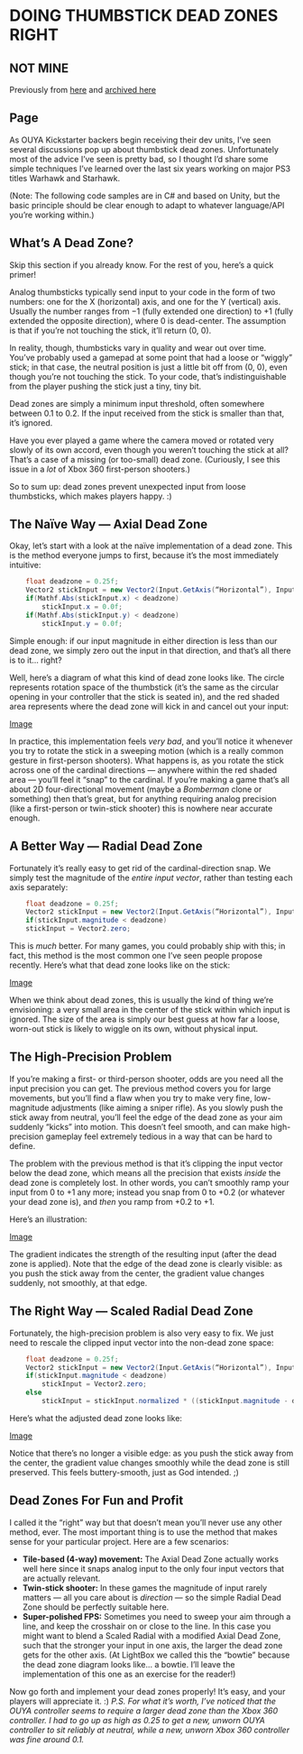 # DOING THUMBSTICK DEAD ZONES RIGHT

## NOT MINE
Previously from [here](www.third-helix.com/2013/04/12/doing-thumbstick-dead-zones-right.html) and [archived here](https://web.archive.org/web/20141025070920/https://www.third-helix.com/2013/04/12/doing-thumbstick-dead-zones-right.html)

## Page
As OUYA Kickstarter backers begin receiving their dev units, I’ve seen several discussions pop up about thumbstick dead zones.
Unfortunately most of the advice I’ve seen is pretty bad, so I thought I’d share some simple techniques I’ve learned over the last six years 
working on major PS3 titles Warhawk and Starhawk.

(Note: The following code samples are in C# and based on Unity, but 
the basic principle should be clear enough to adapt to whatever 
language/API you’re working within.)

## What’s A Dead Zone?
Skip this section if you already know. For the rest of you, here’s a quick primer!

Analog thumbsticks typically send input to your code in the form of two numbers: one for the X (horizontal) axis, and one for the Y (vertical) axis.
Usually the number ranges from −1 (fully extended one direction) to +1 (fully extended the opposite direction), where 0 is dead-center. The assumption is that if you’re not touching the stick,
it’ll return (0, 0).

In reality, though, thumbsticks vary in quality and wear out over 
time. You’ve probably used a gamepad at some point that had a loose or 
“wiggly” stick; in that case, the neutral position is just a little bit 
off from (0, 0), even though you’re not touching the stick. To your 
code, that’s indistinguishable from the player pushing the stick just a 
tiny, tiny bit.

Dead zones are simply a minimum input threshold, often somewhere between 0.1 to 0.2.
If the input received from the stick is smaller than that, it’s ignored.

Have you ever played a game where the camera moved or rotated very 
slowly of its own accord, even though you weren’t touching the stick at 
all? That’s a case of a missing (or too-small) dead zone. (Curiously, I 
see this issue in a _lot_ of Xbox 360 first-person shooters.)

So to sum up: dead zones prevent unexpected input from loose thumbsticks, which makes players happy. :)

## The Naïve Way — Axial Dead Zone
Okay, let’s start with a look at the naïve implementation of a dead 
zone. This is the method everyone jumps to first, because it’s the most 
immediately intuitive:

```c#
	float deadzone = 0.25f;
	Vector2 stickInput = new Vector2(Input.GetAxis(“Horizontal”), Input.GetAxis(“Vertical”));
	if(Mathf.Abs(stickInput.x) < deadzone)
		stickInput.x = 0.0f;
	if(Mathf.Abs(stickInput.y) < deadzone)
		stickInput.y = 0.0f;
```

Simple enough: if our input magnitude in either direction is less 
than our dead zone, we simply zero out the input in that direction, and 
that’s all there is to it… right?

Well, here’s a diagram of what this kind of dead zone looks like. The circle represents rotation space of the thumbstick
(it’s the same as the circular opening in your controller that the stick is seated in), and the red shaded area represents
 where the dead zone will kick in and cancel out your input:
 
[Image](images/300xNxaxial-deadzone.jpg)

In practice, this implementation feels _very bad_, and you’ll 
notice it whenever you try to rotate the stick in a sweeping motion 
(which is a really common gesture in first-person shooters). What 
happens is, as you rotate the stick across one of the cardinal 
directions — anywhere within the red shaded area — you’ll feel it “snap”
 to the cardinal. If you’re making a game that’s all about 2D 
four-directional movement (maybe a _Bomberman_ clone or 
something) then that’s great, but for anything requiring analog 
precision (like a first-person or twin-stick shooter) this is nowhere 
near accurate enough.

## A Better Way — Radial Dead Zone
Fortunately it’s really easy to get rid of the cardinal-direction snap. We simply test the magnitude of the _entire input vector_, rather than testing each axis separately:

```c#
	float deadzone = 0.25f;
	Vector2 stickInput = new Vector2(Input.GetAxis(“Horizontal”), Input.GetAxis(“Vertical”));
	if(stickInput.magnitude < deadzone)
	stickInput = Vector2.zero;
```

This is _much_ better. For many games, you could probably ship
 with this; in fact, this method is the most common one I’ve seen people
 propose recently. Here’s what that dead zone looks like on the stick:
 
[Image](images/300xNxradial-deadzone.jpg)

When we think about dead zones, this is usually the kind of thing  we’re envisioning:
 a very small area in the center of the stick within which input is ignored.
The size of the area is simply our best guess at how far a loose, worn-out stick is likely to wiggle on its own,
 without physical input.

## The High-Precision Problem
If you’re making a first- or third-person shooter, odds are you need all the input precision you can get.
 The previous method covers you for large movements, but you’ll find a flaw when you try to make very fine,
 low-magnitude adjustments (like aiming a sniper rifle). As you slowly push the stick away from neutral,
 you’ll feel the edge of the dead zone as your aim suddenly “kicks” into motion. This doesn’t feel smooth,
 and can make high-precision gameplay feel extremely tedious in a way that can be hard to define.

The problem with the previous method is that it’s clipping the input vector below the dead zone,
 which means all the precision that exists _inside_ the dead zone is completely lost. In other words,
 you can’t smoothly ramp your input from 0 to +1 any more; instead you snap from 0 to +0.2
 (or whatever your dead zone is), and _then_ you ramp from +0.2 to +1.
 
Here’s an illustration:

[Image](images/300xNxprecision-problem.jpg)

The gradient indicates the strength of the resulting input (after the dead zone is applied).
 Note that the edge of the dead zone is clearly visible: as you push the stick away from the center, the gradient value
 changes suddenly, not smoothly, at that edge.

## The Right Way — Scaled Radial Dead Zone
Fortunately, the high-precision problem is also very easy to fix. We just need to rescale the clipped input vector
 into the non-dead zone space:

```c#
	float deadzone = 0.25f;
	Vector2 stickInput = new Vector2(Input.GetAxis(“Horizontal”), Input.GetAxis(“Vertical”));
	if(stickInput.magnitude < deadzone)
		stickInput = Vector2.zero;
	else
		stickInput = stickInput.normalized * ((stickInput.magnitude - deadzone) / (1 - deadzone));
```

Here’s what the adjusted dead zone looks like:

[Image](images/300xNxscaled-radial-deadzone.jpg)

Notice that there’s no longer a visible edge: as you push the stick away from the center,
 the gradient value changes smoothly while the dead zone is still preserved.
 This feels buttery-smooth, just as God intended. ;)

## Dead Zones For Fun and Profit
I called it the “right” way but that doesn’t mean you’ll never use any other method, ever.
 The most important thing is to use the method that makes sense for your particular project.
 Here are a few scenarios:

- **Tile-based (4-way) movement:** The Axial Dead Zone actually works well here since it snaps
 analog input to the only four input vectors that are actually relevant.
- **Twin-stick shooter:** In these games the magnitude of input rarely matters —
 all you care about is _direction_ — so the simple Radial Dead Zone should be perfectly suitable here.
- **Super-polished FPS:** Sometimes you need to sweep your aim through a line, and keep the crosshair on or close to the line.
 In this case you might want to blend a Scaled Radial with a modified Axial Dead Zone, such that the stronger your input in one axis,
 the larger the dead zone gets for the other axis. (At LightBox we called this the “bowtie” because the dead zone diagram looks like… a bowtie.
 I’ll leave the implementation of this one as an exercise for the reader!)

Now go forth and implement your dead zones properly! It’s easy, and your players will appreciate it. :)
_P.S. For what it’s worth, I’ve noticed that the OUYA controller seems to require a larger dead zone than
 the Xbox 360 controller. I had to go up as high as 0.25 to get a new, unworn OUYA controller to sit
 reliably at neutral, while a new, unworn Xbox 360 controller was fine around 0.1._
